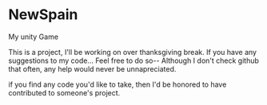# NewSpain
My unity Game


This is a project, I'll be working on over thanksgiving break. If you have any suggestions to my code... Feel free to do so-- Although I don't check github that often, any help
would never be unnapreciated.


if you find any code you'd like to take, then I'd be honored to have contributed to someone's project.
